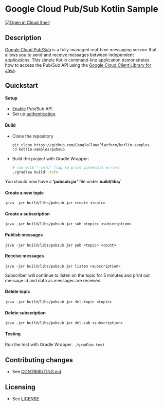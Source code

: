 # Google Cloud Pub/Sub Kotlin Sample

[![Open in Cloud Shell][shell_img]][shell_link]

[shell_img]: http://gstatic.com/cloudssh/images/open-btn.svg
[shell_link]: https://console.cloud.google.com/cloudshell/open?git_repo=https://github.com/googlecloudplatform/kotlin-samples&page=editor&working_dir=pubsub

## Description

[Google Cloud Pub/Sub][pubsub] is a fully-managed real-time messaging service that allows you to send and receive messages between independent applications. This simple Kotlin command-line application demonstrates how to access the Pub/Sub API using
the [Google Cloud Client Library for Java][google-cloud-java].

[pubsub]: https://cloud.google.com/pubsub/
[google-cloud-java]: https://github.com/GoogleCloudPlatform/google-cloud-java


## Quickstart

#### Setup
- [Enable](https://console.cloud.google.com/apis/api/pubsub.googleapis.com/overview) Pub/Sub API.
- Set up [authentication](https://cloud.google.com/docs/authentication/getting-started).

#### Build
- Clone the repository
  ```sh
  git clone https://github.com/GoogleCloudPlatform/kotlin-samples
  cd kotlin-samples/pubsub
  ```
- Build the project with Gradle Wrapper:
  ```sh
  # run with "-info" flag to print potential errors
  ./gradlew build -info
  ```
You should now have a **'pubsub.jar'** file under **build/libs/**

#### Create a new topic
`java -jar build/libs/pubsub.jar create <topic>`

#### Create a subscription
`java -jar build/libs/pubsub.jar sub <topic> <subscription>`

#### Publish messages
`java -jar build/libs/pubsub.jar pub <topic> <count>`

#### Receive messages
`java -jar build/libs/pubsub.jar listen <subscription>`

Subscriber will continue to listen on the topic for 5 minutes and print out message id and data as messages are received.

#### Delete topic
`java -jar build/libs/pubsub.jar del-topic <topic>`

#### Delete subscription
`java -jar build/libs/pubsub.jar del-sub <subscription>`

#### Testing
Run the test with Gradle Wrapper.
`./gradlew test`
## Contributing changes

* See [CONTRIBUTING.md](../CONTRIBUTING.md)

## Licensing

* See [LICENSE](../LICENSE)

